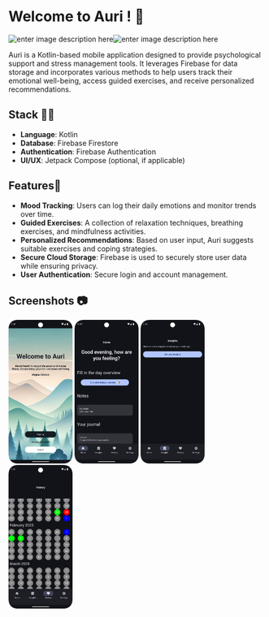# Welcome to Auri ! 🌊
![enter image description here](https://img.shields.io/badge/Kotlin-7F52FF?style=for-the-badge&logo=Kotlin&logoColor=white)![enter image description here](https://img.shields.io/badge/firebase-ffca28?style=for-the-badge&logo=firebase&logoColor=black)

Auri is a Kotlin-based mobile application designed to provide psychological support and stress management tools. It leverages Firebase for data storage and incorporates various methods to help users track their emotional well-being, access guided exercises, and receive personalized recommendations.

## Stack 🧑‍💻
-   **Language**: Kotlin
-   **Database**: Firebase Firestore
-   **Authentication**: Firebase Authentication
-   **UI/UX**: Jetpack Compose (optional, if applicable)
## Features📌
-   **Mood Tracking**: Users can log their daily emotions and monitor trends over time.
-   **Guided Exercises**: A collection of relaxation techniques, breathing exercises, and mindfulness activities.
-   **Personalized Recommendations**: Based on user input, Auri suggests suitable exercises and coping strategies.
-   **Secure Cloud Storage**: Firebase is used to securely store user data while ensuring privacy.
-   **User Authentication**: Secure login and account management.
##  Screenshots 📷
<img src="./Screenshots/Welcome%20screen.png" alt="Welcome Screen" style="width:25%;"> <img src="./Screenshots/Home%20screen.png" alt="Welcome Screen" style="width:25%;"> <img src="./Screenshots/Insights%20screen.png" alt="Welcome Screen" style="width:25%;">
<img src="./Screenshots/History%20screen.png" alt="Welcome Screen" style="width:25%;">






